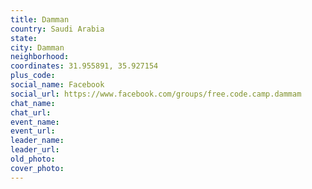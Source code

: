 ```yaml
---
title: Damman
country: Saudi Arabia
state: 
city: Damman
neighborhood: 
coordinates: 31.955891, 35.927154
plus_code:
social_name: Facebook
social_url: https://www.facebook.com/groups/free.code.camp.dammam
chat_name:
chat_url:
event_name:
event_url:
leader_name:
leader_url:
old_photo: 
cover_photo:
---
```

